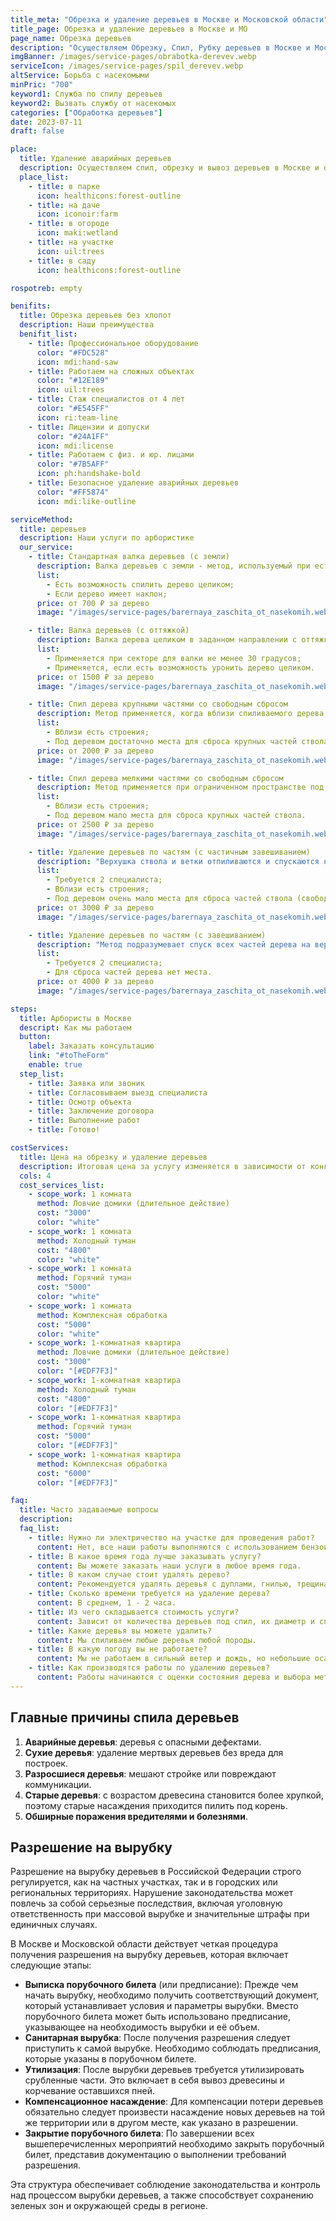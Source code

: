 ```yaml
---
title_meta: "Обрезка и удаление деревьев в Москве и Московской области"
title_page: Обрезка и удаление деревьев в Москве и МО
page_name: Обрезка деревьев
description: "Осуществляем Обрезку, Спил, Рубку деревьев в Москве и Московской области. ⚡ Звоните и узнайте цену."
imgBanner: /images/service-pages/obrabotka-derevev.webp
serviceIcon: /images/service-pages/spil_derevev.webp
altService: Борьба с насекомыми
minPric: "700"
keyword1: Служба по спилу деревьев
keyword2: Вызвать службу от насекомых
categories: ["Обработка деревьев"]
date: 2023-07-11
draft: false

place:
  title: Удаление аварийных деревьев
  description: Осуществляем спил, обрезку и вывоз деревьев в Москве и области без ущерба имуществу
  place_list:
    - title: в парке
      icon: healthicons:forest-outline
    - title: на даче
      icon: iconoir:farm
    - title: в огороде
      icon: maki:wetland
    - title: на участке
      icon: uil:trees
    - title: в саду
      icon: healthicons:forest-outline

rospotreb: empty

benifits:
  title: Обрезка деревьев без хлопот
  description: Наши преимущества
  benifit_list:
    - title: Профессиональное оборудование
      color: "#FDC528"
      icon: mdi:hand-saw
    - title: Работаем на сложных объектах
      color: "#12E189"
      icon: uil:trees
    - title: Стаж специалистов от 4 лет
      color: "#E545FF"
      icon: ri:team-line
    - title: Лицензии и допуски
      color: "#24A1FF"
      icon: mdi:license
    - title: Работаем с физ. и юр. лицами
      color: "#7B5AFF"
      icon: ph:handshake-bold
    - title: Безопасное удаление аварийных деревьев
      color: "#FF5874"
      icon: mdi:like-outline

serviceMethod:
  title: деревьев
  description: Наши услуги по арбористике
  our_service:
    - title: Стандартная валка деревьев (с земли)
      description: Валка деревьев с земли - метод, используемый при естественном наклоне дерева или возможности его целостного спила без ущерба для окружающих построек. Этот метод наиболее экономичен и дешев.
      list:
        - Есть возможность спилить дерево целиком;
        - Если дерево имеет наклон;
      price: от 700 ₽ за дерево
      image: "/images/service-pages/barernaya_zaschita_ot_nasekomih.webp"

    - title: Валка деревьев (с оттяжкой)
      description: Валка дерева целиком в заданном направлении с оттяжкой является надежным методом, применяемым при наличии сектора для валки шириной не менее 30 градусов. Процесс начинается с крепления веревки непосредственно выше 2/3 высоты дерева альпинистом. Затем на земле альпинист закрепляет оттяжку и натягивает ее с использованием блока или лебедки. После этого выполняется запил в заданном направлении с небольшим недопилом, и альпинист начинает усиленно тянуть за оттяжку.
      list:
        - Применяется при секторе для валки не менее 30 градусов;
        - Применяется, если есть возможность уронить дерево целиком.
      price: от 1500 ₽ за дерево
      image: "/images/service-pages/barernaya_zaschita_ot_nasekomih.webp"

    - title: Спил дерева крупными частями со свободным сбросом
      description: Метод применяется, когда вблизи спиливаемого дерева есть свободное пространство, но также есть постройки и другие деревья. Сперва отпиливают ветки, которые сбрасывают вниз. Затем оставшаяся часть ствола распиливается на крупные части длиной 2-4 метра и также свободно сбрасываются вниз.
      list:
        - Вблизи есть строения;
        - Под деревом достаточно места для сброса крупных частей ствола.
      price: от 2000 ₽ за дерево
      image: "/images/service-pages/barernaya_zaschita_ot_nasekomih.webp"

    - title: Спил дерева мелкими частями со свободным сбросом
      description: Метод применяется при ограниченном пространстве под деревом. Ветки и части ствола пилятся на небольшие куски, которые вручную сбрасываются в нужную зону. Ствол распиливается на части до 1 метра и сбрасывается в свободную зону.
      list:
        - Вблизи есть строения;
        - Под деревом мало места для сброса крупных частей ствола.
      price: от 2500 ₽ за дерево
      image: "/images/service-pages/barernaya_zaschita_ot_nasekomih.webp"

    - title: Удаление деревьев по частям (с частичным завешиванием)
      description: "Верхушка ствола и ветки отпиливаются и спускаются на веревках. Ствол пилится мелкими частями и сбрасывается в небольшой сектор (1,5 x 1,5 метра). Для выполнения этого метода необходимо минимум два человека: один альпинист и один помощник."
      list:
        - Требуется 2 специалиста;
        - Вблизи есть строения;
        - Под деревом очень мало места для сброса частей ствола (свободн площадь порядка 1,5 на 1,5 метра).
      price: от 3000 ₽ за дерево
      image: "/images/service-pages/barernaya_zaschita_ot_nasekomih.webp"

    - title: Удаление деревьев по частям (с завешиванием)
      description: "Метод подразумевает спуск всех частей дерева на веревках. Этот метод часто используется, например, при удалении деревьев на кладбище, чтобы избежать повреждения памятников и захоронений. Для выполнения этого метода требуется минимум два человека."
      list:
        - Требуется 2 специалиста;
        - Для сброса частей дерева нет места.
      price: от 4000 ₽ за дерево
      image: "/images/service-pages/barernaya_zaschita_ot_nasekomih.webp"

steps:
  title: Арбористы в Москве
  descript: Как мы работаем
  button:
    label: Заказать консультацию
    link: "#toTheForm"
    enable: true
  step_list:
    - title: Заявка или звоник
    - title: Согласовываем выезд специалиста
    - title: Осмотр объекта
    - title: Заключение договора
    - title: Выполнение работ
    - title: Готово!

costServices:
  title: Цена на обрезку и удаление деревьев
  description: Итоговая цена за услугу изменяется в зависимости от конкретного объекта. Окончательную стоимость можно будет уточнить после визита специалиста.
  cols: 4
  cost_services_list:
    - scope_work: 1 комната
      method: Ловчие домики (длительное действие)
      cost: "3000"
      color: "white"
    - scope_work: 1 комната
      method: Холодный туман
      cost: "4800"
      color: "white"
    - scope_work: 1 комната
      method: Горячий туман
      cost: "5000"
      color: "white"
    - scope_work: 1 комната
      method: Комплексная обработка
      cost: "5000"
      color: "white"
    - scope_work: 1-комнатная квартира
      method: Ловчие домики (длительное действие)
      cost: "3000"
      color: "[#EDF7F3]"
    - scope_work: 1-комнатная квартира
      method: Холодный туман
      cost: "4800"
      color: "[#EDF7F3]"
    - scope_work: 1-комнатная квартира
      method: Горячий туман
      cost: "5000"
      color: "[#EDF7F3]"
    - scope_work: 1-комнатная квартира
      method: Комплексная обработка
      cost: "6000"
      color: "[#EDF7F3]"

faq:
  title: Часто задаваемые вопросы
  description:
  faq_list:
    - title: Нужно ли электричество на участке для проведения работ?
      content: Нет, все наши работы выполняются с использованием бензоинструмента, и нам не требуется электричество.
    - title: В какое время года лучше заказывать услугу?
      content: Вы можете заказать наши услуги в любое время года.
    - title: В каком случае стоит удалять дерево?
      content: Рекомендуется удалять деревья с дуплами, гнилью, трещинами и другими признаками болезни или повреждения, а также деревья, близко расположенные к строениям или дорогам, чтобы избежать будущих проблем.
    - title: Сколько времени требуется на удаление дерева?
      content: В среднем, 1 - 2 часа.
    - title: Из чего складывается стоимость услуги?
      content: Зависит от количества деревьев под спил, их диаметр и способ удаления, а также может включать в себя дополнительные услуги, например, вывоз остатков деревьев и уборка территории.
    - title: Какие деревья вы можете удалить?
      content: Мы спиливаем любые деревья любой породы.
    - title: В какую погоду вы не работаете?
      content: Мы не работаем в сильный ветер и дождь, но небольшие осадки не представляют проблемы.
    - title: Как производятся работы по удалению деревьев?
      content: Работы начинаются с оценки состояния дерева и выбора метода. Затем производится подготовка рабочей зоны и сам спил.
---
```


## Главные причины спила деревьев

1. **Аварийные деревья**: деревья с опасными дефектами.
2. **Сухие деревья**: удаление мертвых деревьев без вреда для построек.
3. **Разросшиеся деревья**: мешают стройке или повреждают коммуникации.
4. **Старые деревья**: с возрастом древесина становится более хрупкой, поэтому старые насаждения приходится пилить под корень.
5. **Обширные поражения вредителями и болезнями**.

## Разрешение на вырубку

Разрешение на вырубку деревьев в Российской Федерации строго регулируется, как на частных участках, так и в городских или региональных территориях. Нарушение законодательства может повлечь за собой серьезные последствия, включая уголовную ответственность при массовой вырубке и значительные штрафы при единичных случаях.

В Москве и Московской области действует четкая процедура получения разрешения на вырубку деревьев, которая включает следующие этапы:

- **Выписка порубочного билета** (или предписание): Прежде чем начать вырубку, необходимо получить соответствующий документ, который устанавливает условия и параметры вырубки. Вместо порубочного билета может быть использовано предписание, указывающее на необходимость вырубки и её объем.
- **Санитарная вырубка**: После получения разрешения следует приступить к самой вырубке. Необходимо соблюдать предписания, которые указаны в порубочном билете.
- **Утилизация**: После вырубки деревьев требуется утилизировать срубленные части. Это включает в себя вывоз древесины и корчевание оставшихся пней.
- **Компенсационное насаждение**: Для компенсации потери деревьев обязательно следует произвести насаждение новых деревьев на той же территории или в другом месте, как указано в разрешении.
- **Закрытие порубочного билета**: По завершении всех вышеперечисленных мероприятий необходимо закрыть порубочный билет, представив документацию о выполнении требований разрешения.

Эта структура обеспечивает соблюдение законодательства и контроль над процессом вырубки деревьев, а также способствует сохранению зеленых зон и окружающей среды в регионе.
